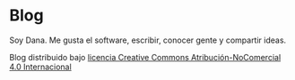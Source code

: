 # Blog

Soy Dana. Me gusta el software, escribir, conocer gente y compartir ideas. 

Blog distribuido bajo [licencia Creative Commons Atribución-NoComercial 4.0 Internacional](https://creativecommons.org/licenses/by-nc/4.0/)
